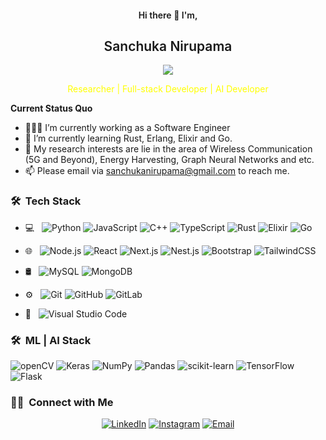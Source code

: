 <p align='center'>
  <h4 align='center' style = "font-weight:600"> Hi there 👋 I'm,</h4>
  <h2 align='center' style = "font-weight:600">Sanchuka Nirupama</h2>
</p>
<p align="center"><img src="https://visitor-badge.laobi.icu/badge?page_id=sanchukanirupama.visitor-badge" /></p>

<p align='center' style="color:yellow">
Researcher | Full-stack Developer | AI Developer
</p>

**Current Status Quo**

- 👨🏻‍💻 I’m currently working as a Software Engineer
- 🌱 I’m currently learning Rust, Erlang, Elixir and Go.
- 🤔 My research interests are lie in the area of Wireless Communication (5G and Beyond), Energy Harvesting, Graph Neural Networks and etc.
- 📫 Please email via sanchukanirupama@gmail.com to reach me.

<h3> 🛠 &nbsp;Tech Stack</h3>

- 💻 &nbsp;
  ![Python](https://img.shields.io/badge/-Python-333333?style=flat&logo=python)
  ![JavaScript](https://img.shields.io/badge/-JavaScript-333333?style=flat&logo=javascript)
  ![C++](https://img.shields.io/badge/-C++-333333?style=flat&logo=C%2B%2B&logoColor=00599C)
  ![TypeScript](https://img.shields.io/badge/-Typescript-333333?style=flat&logo=typescript)
  ![Rust](https://img.shields.io/badge/-Rust-333333?style=flat&logo=rust)
  ![Elixir](https://img.shields.io/badge/-Elixir-333333?style=flat&logo=elixir)
  ![Go](https://img.shields.io/badge/-Go-333333?style=flat&logo=go)

- 🌐 &nbsp;
  ![Node.js](https://img.shields.io/badge/-Node.js-333333?style=flat&logo=node.js)
  ![React](https://img.shields.io/badge/-React-333333?style=flat&logo=react)
  ![Next.js](https://img.shields.io/badge/-Next.js-333333?style=flat&logo=next.js)
  ![Nest.js](https://img.shields.io/badge/-Nest.js-333333?style=flat&logo=nestjs)
  ![Bootstrap](https://img.shields.io/badge/-Bootstrap-333333?style=flat&logo=bootstrap&logoColor=563D7C)
  ![TailwindCSS](https://img.shields.io/badge/-TailwindCSS-333333?style=flat&logo=TailwindCSS)

- 🛢 &nbsp;
  ![MySQL](https://img.shields.io/badge/-MySQL-333333?style=flat&logo=mysql)
  ![MongoDB](https://img.shields.io/badge/-MongoDB-333333?style=flat&logo=mongodb)
- ⚙️ &nbsp;
  ![Git](https://img.shields.io/badge/-Git-333333?style=flat&logo=git)
  ![GitHub](https://img.shields.io/badge/-GitHub-333333?style=flat&logo=github)
  ![GitLab](https://img.shields.io/badge/-GitLab-333333?style=flat&logo=gitlab)

- 🔧 &nbsp;
  ![Visual Studio Code](https://img.shields.io/badge/-Visual%20Studio%20Code-333333?style=flat&logo=visual-studio-code&logoColor=007ACC)

<h3> 🛠 &nbsp;ML | AI Stack</h3>

![openCV](https://img.shields.io/badge/opencv-%23white.svg?style=for-the-flat&logo=opencv&logoColor=white) ![Keras](https://img.shields.io/badge/Keras-%23D00000.svg?style=flat&logo=Keras&logoColor=white) ![NumPy](https://img.shields.io/badge/numpy-%23013243.svg?style=flat&logo=numpy&logoColor=white) ![Pandas](https://img.shields.io/badge/pandas-%23150458.svg?style=flat&logo=pandas&logoColor=white) ![scikit-learn](https://img.shields.io/badge/scikit--learn-%23F7931E.svg?style=flat&logo=scikit-learn&logoColor=white) ![TensorFlow](https://img.shields.io/badge/TensorFlow-%23FF6F00.svg?style=flat&logo=TensorFlow&logoColor=white)
![Flask](https://img.shields.io/badge/Flask-%23013243.svg?style=flat&logo=Flask&logoColor=white)

<h3> 🤝🏻 &nbsp;Connect with Me </h3>

<p align="center">
<a href="https://www.linkedin.com/in/sanchukanirupama/"><img alt="LinkedIn" src="https://img.shields.io/badge/LinkedIn-Sanchuka%20Nirupama%20-blue?style=flat-square&logo=linkedin"></a>
<a href="https://www.instagram.com/sanchukanirupama/"><img alt="Instagram" src="https://img.shields.io/badge/Instagram-sanchukanirupama-red?style=flat-square&logo=instagram"></a>
<a href="mailto:sanchukanirupama@gmail.com"><img alt="Email" src="https://img.shields.io/badge/Email-sanchukanirupama@gmail.com-green?style=flat-square&logo=gmail"></a>
</p>
